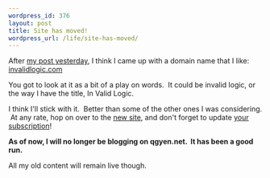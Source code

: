 ```yaml
--- 
wordpress_id: 376
layout: post
title: Site has moved!
wordpress_url: /life/site-has-moved/
---
```


<p>After <a href="http://qgyen.net/life/finding-a-new-domain-is-so-hard/">my post yesterday</a>, I think I came up with a domain name that I like: <a href="http://invalidlogic.com">invalidlogic.com</a></p>
<p>You got to look at it as a bit of a play on words. &nbsp;It could be invalid logic, or the way I have the title, In Valid Logic.</p>
<p>I think I'll stick with it. &nbsp;Better than some of the other ones I was considering. &nbsp;At any rate, hop on over to the <a href="http://invalidlogic.com">new site</a>, and don't forget to update <a href="http://invalidlogic.com/feed">your subscription</a>!</p>
<p><span class="Apple-style-span" style="font-weight: bold;">As of now, I will no longer be blogging on qgyen.net. &nbsp;It has been a good run.</span></p>
<p>All my old content will remain live though.</p>
         
